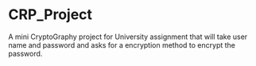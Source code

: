 # CRP_Project
A mini CryptoGraphy project for University assignment that will take user name and password and asks for a encryption method to encrypt the password.
